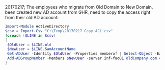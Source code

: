 20170217; The employees who migrate from Old Domain to New Domain, been created new AD account from GHR, need to copy the access right from their old AD account:
```powershell
Import-Module ActiveDirectory
$csv = Import-Csv "C:\Temp\20170217_Copy_ACL.csv"
foreach ($LINE in $csv) 
{
 $OldUser = $LINE.old
 $NewUser = $LINE.SamAccountName
 Get-ADUser -Identity $OldUser -Properties memberof | Select-Object -ExpandProperty memberof |
 Add-ADGroupMember -Members $NewUser -server inf-fuo01.oldCompany.com.cn
} 
```
